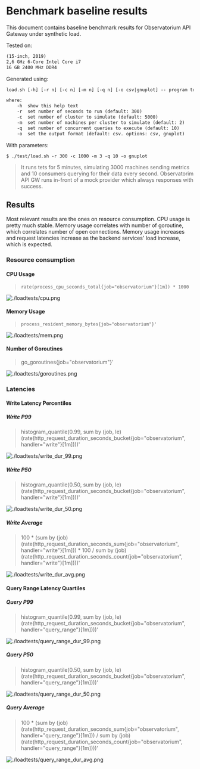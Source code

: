 # Benchmark baseline results

This document contains baseline benchmark results for Observatorium API Gateway under synthetic load.

Tested on:

```txt
(15-inch, 2019)
2,6 GHz 6-Core Intel Core i7
16 GB 2400 MHz DDR4
```

Generated using:

[embedmd]:# (../tmp/load_help.txt)
```txt
load.sh [-h] [-r n] [-c n] [-m n] [-q n] [-o csv|gnuplot] -- program to test synthetic load on observatorium gateway and report results.

where:
    -h  show this help text
    -r  set number of seconds to run (default: 300)
    -c  set number of cluster to simulate (default: 5000)
    -m  set number of machines per cluster to simulate (default: 2)
    -q  set number of concurrent queries to execute (default: 10)
    -o  set the output format (default: csv. options: csv, gnuplot)
```

With parameters:

```console
$ ./test/load.sh -r 300 -c 1000 -m 3 -q 10 -o gnuplot
```

> It runs tets for 5 minutes, simulating 3000 machines sending metrics and 10 consumers querying for their data every second.
> Observatorim API GW runs in-front of a mock provider which always responses with success.

## Results

Most relevant results are the ones on resource consumption.
CPU usage is pretty much stable.
Memory usage correlates with number of goroutine, which correlates number of open connections.
Memory usage increases and request latencies increase as the backend services' load increase, which is expected.

### Resource consumption

#### CPU Usage

> `rate(process_cpu_seconds_total{job="observatorium"}[1m]) * 1000`

![./loadtests/cpu.png](./loadtests/cpu.png)

#### Memory Usage

> `process_resident_memory_bytes{job="observatorium"}'`

![./loadtests/mem.png](./loadtests/mem.png)

#### Number of Goroutines

> go_goroutines{job="observatorium"}'

![./loadtests/goroutines.png](./loadtests/goroutines.png)

### Latencies

#### Write Latency Percentiles

##### Write P99

> histogram_quantile(0.99, sum by (job, le) (rate(http_request_duration_seconds_bucket{job="observatorium", handler="write"}[1m])))'

![./loadtests/write_dur_99.png](./loadtests/write_dur_99.png)

##### Write P50

> histogram_quantile(0.50, sum by (job, le) (rate(http_request_duration_seconds_bucket{job="observatorium", handler="write"}[1m])))'

![./loadtests/write_dur_50.png](./loadtests/write_dur_50.png)

##### Write Average

> 100 * (sum by (job) (rate(http_request_duration_seconds_sum{job="observatorium", handler="write"}[1m])) * 100
> /
> sum by (job) (rate(http_request_duration_seconds_count{job="observatorium", handler="write"}[1m])))'

![./loadtests/write_dur_avg.png](./loadtests/write_dur_avg.png)

#### Query Range Latency Quartiles

##### Query P99

> histogram_quantile(0.99, sum by (job, le) (rate(http_request_duration_seconds_bucket{job="observatorium", handler="query_range"}[1m])))'

![./loadtests/query_range_dur_99.png](./loadtests/query_range_dur_99.png)

##### Query P50

> histogram_quantile(0.50, sum by (job, le) (rate(http_request_duration_seconds_bucket{job="observatorium", handler="query_range"}[1m])))'

![./loadtests/query_range_dur_50.png](./loadtests/query_range_dur_50.png)

##### Query Average
> 100 * (sum by (job) (rate(http_request_duration_seconds_sum{job="observatorium", handler="query_range"}[1m]))
> /
> sum by (job) (rate(http_request_duration_seconds_count{job="observatorium", handler="query_range"}[1m])))'

![./loadtests/query_range_dur_avg.png](./loadtests/query_range_dur_avg.png)
